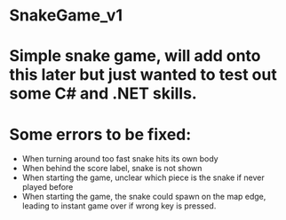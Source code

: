 # SnakeGame_v1

# Simple snake game, will add onto this later but just wanted to test out some C# and .NET skills.

# Some errors to be fixed:
* When turning around too fast snake hits its own body
* When behind the score label, snake is not shown
* When starting the game, unclear which piece is the snake if never played before
* When starting the game, the snake could spawn on the map edge, leading to instant game over if wrong key is pressed.
